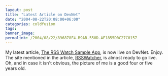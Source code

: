 ```yaml
---
layout: post
title: "Latest Article on DevNet"
date: "2004-08-22T20:08:00+06:00"
categories: coldfusion 
tags: 
banner_image: 
permalink: /2004/08/22/896878F4-B9AB-550D-AF1855D0C27C0157
---
```


My latest article, <a href="http://www.macromedia.com/devnet/mx/coldfusion/articles/rsswatch.html">The RSS Watch Sample App</a>, is now live on DevNet. Enjoy. The site mentioned in the article, <a href="http://www.rsswatcher.com">RSSWatcher</a>, is almost ready to go live. Oh, and in case it isn't obvious, the picture of me is a good four or five years old.
